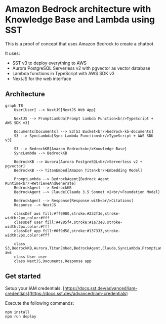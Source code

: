# Amazon Bedrock architecture with Knowledge Base and Lambda using SST

This is a proof of concept that uses Amazon Bedrock to create a chatbot.

It uses: 
- SST v3 to deploy everything to AWS
- Aurora PostgreSQL Serverless v2 with pgvector as vector database
- Lambda functions in TypeScript with AWS SDK v3
- NextJS for the web interface

## Architecture

```mermaid
graph TB
    User[User] --> NextJS[NextJS Web App]
    
    NextJS --> PromptLambda[Prompt Lambda Function<br/>TypeScript + AWS SDK v3]
    
    Documents[Documents] --> S3[S3 Bucket<br/>bedrock-kb-documents]
    S3 --> SyncLambda[Sync Lambda Function<br/>TypeScript + AWS SDK v3]
    
    S3 --> BedrockKB[Amazon Bedrock<br/>Knowledge Base]
    SyncLambda --> BedrockKB
    
    BedrockKB --> Aurora[Aurora PostgreSQL<br/>Serverless v2 + pgvector]
    BedrockKB --> TitanEmbed[Amazon Titan<br/>Embedding Model]
    
    PromptLambda --> BedrockAgent[Bedrock Agent Runtime<br/>RetrieveAndGenerate]
    BedrockAgent --> BedrockKB
    BedrockAgent --> Claude[Claude 3.5 Sonnet v2<br/>Foundation Model]
    
    BedrockAgent --> Response[Response with<br/>Citations]
    Response --> NextJS
    
    classDef aws fill:#ff9900,stroke:#232f3e,stroke-width:2px,color:#fff
    classDef user fill:#4285f4,stroke:#1a73e8,stroke-width:2px,color:#fff
    classDef app fill:#0f9d58,stroke:#137333,stroke-width:2px,color:#fff
    
    class S3,BedrockKB,Aurora,TitanEmbed,BedrockAgent,Claude,SyncLambda,PromptLambda aws
    class User user
    class NextJS,Documents,Response app
```

## Get started

Setup your IAM credentials: [https://docs.sst.dev/advanced/iam-credentials](https://docs.sst.dev/advanced/iam-credentials)

Execute the following commands:

```
npm install
npm run deploy
```
